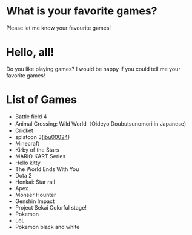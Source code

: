# What is your favorite games?
Please let me know your favourite games!

# Hello, all!
Do you like playing games? I would be happy if you could tell me your favorite games!

# List of Games
- Battle field 4
- Animal Crossing: Wild World（Oideyo Doubutsunomori in Japanese)
- Cricket
- splatoon 3([ibu00024](https://github.com/ibu00024/AttractingContributors))
- Minecraft
- Kirby of the Stars
- MARIO KART Series
- Hello kitty
- The World Ends With You
- Dota 2
- Honkai: Star rail
- Apex
- Monser Hounter
- Genshin Impact
- Project Sekai Colorful stage!
- Pokemon
- LoL
- Pokemon black and white

